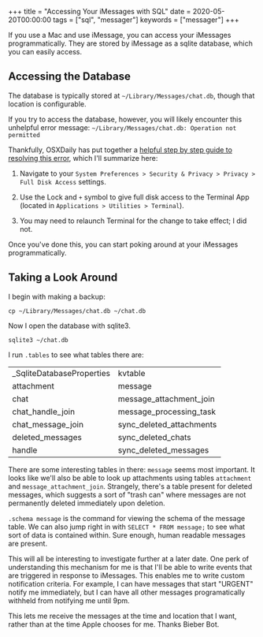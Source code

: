 +++
title = "Accessing Your iMessages with SQL"
date = 2020-05-20T00:00:00
tags = ["sql", "messager"]
keywords = ["messager"]
+++

If you use a Mac and use iMessage, you can access your iMessages programmatically. They are stored by iMessage as a sqlite database, which you can easily access.

## Accessing the Database

The database is typically stored at `~/Library/Messages/chat.db`, though that location is configurable.

If you try to access the database, however, you will likely encounter this unhelpful error message: `~/Library/Messages/chat.db: Operation not permitted`

Thankfully, OSXDaily has put together a [helpful step by step guide to resolving this error](https://osxdaily.com/2018/10/09/fix-operation-not-permitted-terminal-error-macos/), which I'll summarize here:

1. Navigate to your `System Preferences > Security & Privacy > Privacy > Full Disk Access` settings.

2. Use the Lock and `+` symbol to give full disk access to the Terminal App (located in `Applications > Utilities > Terminal`).

3. You may need to relaunch Terminal for the change to take effect; I did not.

Once you've done this, you can start poking around at your iMessages programmatically.

## Taking a Look Around

I begin with making a backup:

`cp ~/Library/Messages/chat.db ~/chat.db`

Now I open the database with sqlite3.

`sqlite3 ~/chat.db`

I run `.tables` to see what tables there are:

| | |
|---|---|
|_SqliteDatabaseProperties  | kvtable                    |
|attachment                 | message                    |
|chat                       | message_attachment_join    |
|chat_handle_join           | message_processing_task    |
|chat_message_join          | sync_deleted_attachments   |
|deleted_messages           | sync_deleted_chats         |
|handle                     | sync_deleted_messages   |

There are some interesting tables in there: `message` seems most important. It looks like we'll also be able to look up attachments using tables `attachment` and `message_attachment_join`. Strangely, there's a table present for deleted messages, which suggests a sort of "trash can" where messages are not permanently deleted immediately upon deletion.

`.schema message` is the command for viewing the schema of the message table.
We can also jump right in with `SELECT * FROM message;` to see what sort of data is contained within. Sure enough, human readable messages are present.

This will all be interesting to investigate further at a later date.
One perk of understanding this mechanism for me is that I'll be able to write events that are triggered in response to iMessages. This enables me to write custom notification criteria. For example, I can have messages that start "URGENT" notify me immediately, but I can have all other messages programatically withheld from notifying me until 9pm.

This lets me receive the messages at the time and location that I want, rather than at the time Apple chooses for me. Thanks Bieber Bot.
